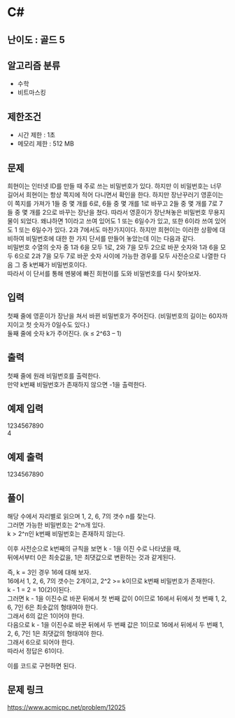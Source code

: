 # C#

## 난이도 : 골드 5

## 알고리즘 분류
  - 수학
  - 비트마스킹

## 제한조건
  - 시간 제한 : 1초
  - 메모리 제한 : 512 MB

## 문제
희현이는 인터넷 ID를 만들 때 주로 쓰는 비밀번호가 있다. 하지만 이 비밀번호는 너무 길어서 희현이는 항상 쪽지에 적어 다니면서 확인을 한다. 하지만 장난꾸러기 영훈이는 이 쪽지를 가져가 1들 중 몇 개를 6로, 6들 중 몇 개를 1로 바꾸고 2들 중 몇 개를 7로 7들 중 몇 개를 2으로 바꾸는 장난을 쳤다. 따라서 영훈이가 장난쳐놓은 비밀번호 무용지물이 되었다. 왜냐하면 1이라고 쓰여 있어도 1 또는 6일수가 있고, 또한 6이라 쓰여 있어도 1 또는 6일수가 있다. 2과 7에서도 마찬가지이다. 하지만 희현이는 이러한 상황에 대비하여 비밀번호에 대한 한 가지 단서를 만들어 놓았는데 이는 다음과 같다.<br/>
비밀번호 수열의 숫자 중 1과 6을 모두 1로, 2와 7을 모두 2으로 바꾼 숫자와 1과 6을 모두 6으로 2과 7을 모두 7로 바꾼 숫자 사이에 가능한 경우를 모두 사전순으로 나열한 다음 그 중 k번째가 비밀번호이다.<br/>
따라서 이 단서를 통해 멘붕에 빠진 희현이를 도와 비밀번호를 다시 찾아보자.<br/>


## 입력
첫째 줄에 영훈이가 장난을 쳐서 바뀐 비밀번호가 주어진다. (비밀번호의 길이는 60자까지이고 첫 숫자가 0일수도 있다.)<br/>
둘째 줄에 숫자 k가 주어진다. (k ≤ 2^63 – 1)<br/>


## 출력
첫째 줄에 원래 비밀번호를 출력한다.<br/>
만약 k번째 비밀번호가 존재하지 않으면 -1을 출력한다.<br/>


## 예제 입력
1234567890<br/>
4<br/>

## 예제 출력
1234567890<br/>


## 풀이
해당 수에서 자리별로 읽으며 1, 2, 6, 7의 갯수 n를 찾는다.<br/>
그러면 가능한 비밀번호는 2^n개 있다.<br/>
k > 2^n인 k번째 비밀번호는 존재하지 않는다.<br/>


이후 사전순으로 k번째의 규칙을 보면 k - 1을 이진 수로 나타냈을 때,<br/>
뒤에서부터 0은 최솟값을, 1은 최댓값으로 변환하는 것과 같게된다.<br/>


즉, k = 3인 경우 16에 대해 보자.<br/>
16에서 1, 2, 6, 7의 갯수는 2개이고, 2^2 >= k이므로 k번째 비밀번호가 존재한다.<br/>
k - 1 = 2 = 10(2)이된다.<br/>
그러면 k - 1을 이진수로 바꾼 뒤에서 첫 번째 값이 0이므로 16에서 뒤에서 첫 번째 1, 2, 6, 7인 6은 최솟값의 형태여야 한다.<br/>
그래서 6의 값은 1이어야 한다.<br/>
다음으로 k - 1을 이진수로 바꾼 뒤에서 두 번째 값은 1이므로 16에서 뒤에서 두 번째 1, 2, 6, 7인 1은 최댓값의 형태여야 한다.<br/>
그래서 6으로 되어야 한다.<br/>
따라서 정답은 61이다.<br/>


이를 코드로 구현하면 된다.<br/>


## 문제 링크
https://www.acmicpc.net/problem/12025